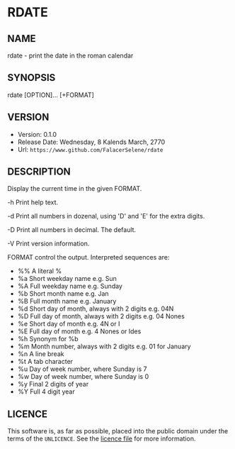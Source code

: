 RDATE
=====

NAME
----

rdate - print the date in the roman calendar

SYNOPSIS
--------

rdate [OPTION]... [+FORMAT]

VERSION
-------

- Version: 0.1.0
- Release Date: Wednesday, 8 Kalends March, 2770
- Url: `https://www.github.com/FalacerSelene/rdate`

DESCRIPTION
-----------

Display the current time in the given FORMAT.

-h
    Print help text.

-d
    Print all numbers in dozenal, using 'D' and 'E' for the extra digits.

-D
    Print all numbers in decimal. The default.

-V
    Print version information.

FORMAT control the output. Interpreted sequences are:

- %%    A literal %
- %a    Short weekday name e.g. Sun
- %A    Full weekday name e.g. Sunday
- %b    Short month name e.g. Jan
- %B    Full month name e.g. January
- %d    Short day of month, always with 2 digits e.g. 04N
- %D    Full day of month, always with 2 digits e.g. 04 Nones
- %e    Short day of month e.g. 4N or I
- %E    Full day of month e.g. 4 Nones or Ides
- %h    Synonym for %b
- %m    Month number, always with 2 digits e.g. 01 for January
- %n    A line break
- %t    A tab character
- %u    Day of week number, where Sunday is 7
- %w    Day of week number, where Sunday is 0
- %y    Final 2 digits of year
- %Y    Full 4 digit year

LICENCE
-------

This software is, as far as possible, placed into the public domain under the
terms of the `UNLICENCE`. See the [licence file](LICENCE) for more
information.
